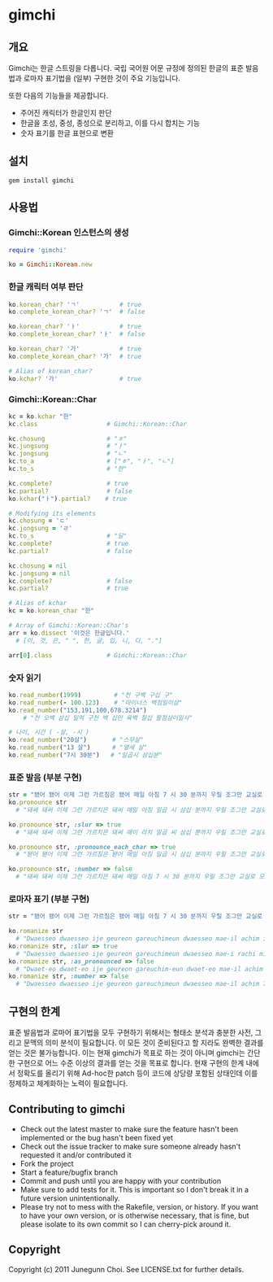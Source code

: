 # gimchi

## 개요

Gimchi는 한글 스트링을 다롭니다.
국립 국어원 어문 규정에 정의된 한글의 표준 발음법과
로마자 표기법을 (일부) 구현한 것이 주요 기능입니다.

또한 다음의 기능들을 제공합니다.
- 주어진 캐릭터가 한글인지 판단
- 한글을 초성, 중성, 종성으로 분리하고, 이를 다시 합치는 기능
- 숫자 표기를 한글 표현으로 변환

## 설치
```
gem install gimchi
```

## 사용법

### Gimchi::Korean 인스턴스의 생성
```ruby
require 'gimchi'

ko = Gimchi::Korean.new
```

### 한글 캐릭터 여부 판단
```ruby
ko.korean_char? 'ㄱ'           # true
ko.complete_korean_char? 'ㄱ'  # false

ko.korean_char? 'ㅏ'           # true
ko.complete_korean_char? 'ㅏ'  # false

ko.korean_char? '가'           # true
ko.complete_korean_char? '가'  # true

# Alias of korean_char?
ko.kchar? '가'                 # true
```

### Gimchi::Korean::Char
```ruby
kc = ko.kchar "한"
kc.class                   # Gimchi::Korean::Char

kc.chosung                 # "ㅎ"
kc.jungsung                # "ㅏ"
kc.jongsung                # "ㄴ"
kc.to_a                    # ["ㅎ", "ㅏ", "ㄴ"]
kc.to_s                    # "한"

kc.complete?               # true
kc.partial?                # false
ko.kchar("ㅏ").partial?    # true

# Modifying its elements
kc.chosung = 'ㄷ'
kc.jongsung = 'ㄹ'
kc.to_s                    # "달"
kc.complete?               # true
kc.partial?                # false

kc.chosung = nil
kc.jongsung = nil
kc.complete?               # false
kc.partial?                # true

# Alias of kchar
kc = ko.korean_char "한"

# Array of Gimchi::Korean::Char's
arr = ko.dissect '이것은 한글입니다.'
  # [이, 것, 은, " ", 한, 글, 입, 니, 다, "."]

arr[0].class               # Gimchi::Korean::Char
```

### 숫자 읽기
```ruby
ko.read_number(1999)         # "천 구백 구십 구"
ko.read_number(- 100.123)    # "마이너스 백점일이삼"
ko.read_number("153,191,100,678.3214")
    # "천 오백 삼십 일억 구천 백 십만 육백 칠십 팔점삼이일사"

# 나이, 시간 ( -살, -시 )
ko.read_number("20살")       # "스무살"
ko.read_number("13 살")      # "열세 살"
ko.read_number("7시 30분")   # "일곱시 삼십분"
```

### 표준 발음 (부분 구현)
```ruby
str = "됐어 됐어 이제 그런 가르침은 됐어 매일 아침 7 시 30 분까지 우릴 조그만 교실로 몰아넣고"
ko.pronounce str
  # "돼써 돼써 이제 그런 가르치믄 돼써 매일 아침 일곱 시 삼십 분까지 우릴 조그만 교실로 모라너코"

ko.pronounce str, :slur => true
  # "돼써 돼써 이제 그런 가르치믄 돼써 매이 라치 밀곱 씨 삼십 뿐까지 우릴 조그만 교실로 모라너코"

ko.pronounce str, :pronounce_each_char => true
  # "됃어 됃어 이제 그런 가르침은 됃어 매일 아침 일곱 시 삼십 분까지 우릴 조그만 교실로 몰아너고"

ko.pronounce str, :number => false
  # "돼써 돼써 이제 그런 가르치믄 돼써 매일 아침 7 시 30 분까지 우릴 조그만 교실로 모라너코"
```

### 로마자 표기 (부분 구현)
```ruby
str = "됐어 됐어 이제 그런 가르침은 됐어 매일 아침 7 시 30 분까지 우릴 조그만 교실로 몰아넣고"

ko.romanize str
  # "Dwaesseo dwaesseo ije geureon gareuchimeun dwaesseo mae-il achim ilgop si samsip bunkkaji uril jogeuman gyosillo moraneoko"
ko.romanize str, :slur => true
  # "Dwaesseo dwaesseo ije geureon gareuchimeun dwaesseo mae-i rachi milgop ssi samsip ppunkkaji uril jogeuman gyosillo moraneoko"
ko.romanize str, :as_pronounced => false
  # "Dwaet-eo dwaet-eo ije geureon gareuchim-eun dwaet-eo mae-il achim ilgop si samsip bunkkaji uril jogeuman gyosillo mol-aneogo"
ko.romanize str, :number => false
  # "Dwaesseo dwaesseo ije geureon gareuchimeun dwaesseo mae-il achim 7 si 30 bunkkaji uril jogeuman gyosillo moraneoko"
```

## 구현의 한계

표준 발음법과 로마어 표기법을 모두 구현하기 위해서는 형태소 분석과 충분한
사전, 그리고 문맥의 의미 분석이 필요합니다. 이 모든 것이 준비된다고 할 지라도
완벽한 결과를 얻는 것은 불가능합니다.
이는 현재 gimchi가 목표로 하는 것이 아니며 gimchi는 간단한 구현으로 어느 수준
이상의 결과를 얻는 것을 목표로 합니다. 현재 구현의 한계 내에서 정확도를 올리기
위해 Ad-hoc한 patch 등이 코드에 상당량 포함된 상태인데 이를 정제하고 체계화하는
노력이 필요합니다.

## Contributing to gimchi
 
* Check out the latest master to make sure the feature hasn't been implemented or the bug hasn't been fixed yet
* Check out the issue tracker to make sure someone already hasn't requested it and/or contributed it
* Fork the project
* Start a feature/bugfix branch
* Commit and push until you are happy with your contribution
* Make sure to add tests for it. This is important so I don't break it in a future version unintentionally.
* Please try not to mess with the Rakefile, version, or history. If you want to have your own version, or is otherwise necessary, that is fine, but please isolate to its own commit so I can cherry-pick around it.

## Copyright

Copyright (c) 2011 Junegunn Choi. See LICENSE.txt for
further details.

